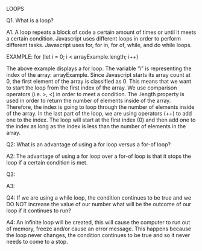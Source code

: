 LOOPS

Q1. What is a loop?

A1. A loop repeats a block of code a certain amount of times or until it meets a certain condition. Javascript uses different loops in order to perform different tasks. Javascript uses for, for in, for of, while, and do while loops.

EXAMPLE:
for (let i = 0; i < arrayExample.length; i++)

The above example displays a for loop. The variable “i” is representing the index of the array: arrayExample. Since Javascript starts its array count at 0, the first element of the array is classified as 0. This means that we want to start the loop from the first index of the array. We use comparison operators (i.e. >, <) in order to meet a condition. The .length property is used in order to return the number of elements inside of the array. Therefore, the index is going to loop through the number of elements inside of the array. In the last part of the loop, we are using operators (++) to add one to the index. The loop will start at the first index (0) and then add one to the index as long as the index is less than the number of elements in the array.

Q2: What is an advantage of using a for loop versus a for-of loop?

A2: The advantage of using a for loop over a for-of loop is that it stops the loop if a certain condition is met.

Q3:

A3:

Q4: If we are using a while loop, the condition continues to be true and we DO NOT increase the value of our number what will be the outcome of our loop if it continues to run?

A4: An infinite loop will be created, this will cause the computer to run out of memory, freeze and/or cause an error message. This happens because the loop never changes, the condition continues to be true and so it never needs to come to a stop.